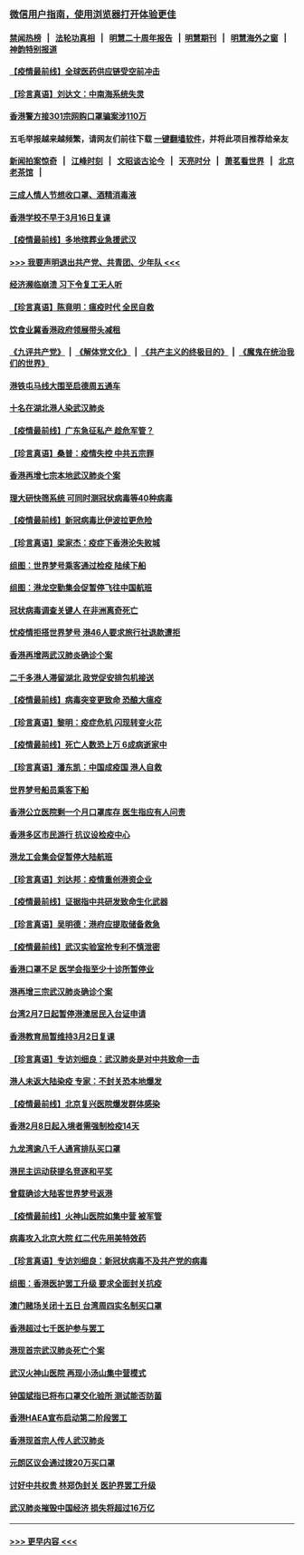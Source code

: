### [微信用户指南，使用浏览器打开体验更佳](https://github.com/gfw-breaker/banned-news1/blob/master/indexes/wechat-guide.md?t=0)
#### [禁闻热榜](热点新闻.md?t=0)  &nbsp;&nbsp;|&nbsp;&nbsp; [法轮功真相](https://github.com/gfw-breaker/truth/blob/master/README.md?t=0) &nbsp;&nbsp;|&nbsp;&nbsp; [明慧二十周年报告](https://github.com/gfw-breaker/mh-reports/blob/master/README.md?t=0) &nbsp;&nbsp;|&nbsp;&nbsp;[明慧期刊](https://github.com/gfw-breaker/mh-qikan) &nbsp;&nbsp;|&nbsp;&nbsp; [明慧海外之窗](https://github.com/gfw-breaker/mh-news/blob/master/README.md?t=0) &nbsp;&nbsp;|&nbsp;&nbsp; [神韵特别报道](https://github.com/gfw-breaker/mh-news/blob/master/shenyun.md?t=0)
#### [【疫情最前线】全球医药供应链受空前冲击](../pages/nsc415/n11869614.md?t=02161133) 
#### [【珍言真语】刘达文：中南海系统失灵](../pages/nsc415/n11869465.md?t=02161133) 
#### [香港警方接301宗网购口罩骗案涉110万](../pages/nsc415/n11867572.md?t=02161133) 
#### 五毛举报越来越频繁，请网友们前往下载 [一键翻墙软件](https://github.com/gfw-breaker/ssr-accounts)，并将此项目推荐给亲友
#### [新闻拍案惊奇](https://github.com/gfw-breaker/banned-news1/blob/master/pages/link4.md) &nbsp;&nbsp;|&nbsp;&nbsp; [江峰时刻](https://github.com/gfw-breaker/banned-news1/blob/master/pages/link4.md) &nbsp;&nbsp;|&nbsp;&nbsp; [文昭谈古论今](https://github.com/gfw-breaker/banned-news1/blob/master/pages/link4.md) &nbsp;&nbsp;|&nbsp;&nbsp; [天亮时分](https://github.com/gfw-breaker/banned-news1/blob/master/pages/link4.md) &nbsp;&nbsp;|&nbsp;&nbsp; [萧茗看世界](https://github.com/gfw-breaker/banned-news1/blob/master/pages/link4.md) &nbsp;&nbsp;|&nbsp;&nbsp; [北京老茶馆](https://github.com/gfw-breaker/banned-news1/blob/master/pages/link4.md) &nbsp;&nbsp;|&nbsp;&nbsp; 
#### [三成人情人节想收口罩、酒精消毒液](../pages/nsc415/n11867523.md?t=02161133) 
#### [香港学校不早于3月16日复课](../pages/nsc415/n11867498.md?t=02161133) 
#### [【疫情最前线】多地殡葬业急援武汉](../pages/nsc415/n11866914.md?t=02161133) 
#### [>>> 我要声明退出共产党、共青团、少年队 <<<](https://github.com/begood0513/goodnews/blob/master/quit/letter.md) 
#### [经济濒临崩溃 习下令复工无人听](../pages/nsc415/n11867269.md?t=02161133) 
#### [【珍言真语】陈竟明：瘟疫时代 全民自救](../pages/nsc415/n11866765.md?t=02161133) 
#### [饮食业冀香港政府领展带头减租](../pages/nsc415/n11864876.md?t=02161133) 
#### [《九评共产党》](https://github.com/begood0513/9ping.md/blob/master/README.md) &nbsp;|&nbsp; [《解体党文化》](../../../../jtdwh.md/blob/master/README.md)  &nbsp;|&nbsp; [《共产主义的终极目的》](../../../../gczydzjmd.md/blob/master/README.md) &nbsp;|&nbsp; [《魔鬼在统治我们的世界》](../../../../mgztzwmdsj.md/blob/master/README.md) 
#### [港铁屯马线大围至启德周五通车](../pages/nsc415/n11864842.md?t=02161133) 
#### [十名在湖北港人染武汉肺炎](../pages/nsc415/n11864807.md?t=02161133) 
#### [【疫情最前线】广东急征私产 趁危军管？](../pages/nsc415/n11864205.md?t=02161133) 
#### [【珍言真语】桑普：疫情失控 中共五宗罪](../pages/nsc415/n11864157.md?t=02161133) 
#### [香港再增七宗本地武汉肺炎个案](../pages/nsc415/n11862405.md?t=02161133) 
#### [理大研快筛系统 可同时测冠状病毒等40种病毒](../pages/nsc415/n11862376.md?t=02161133) 
#### [【疫情最前线】新冠病毒比伊波拉更危险](../pages/nsc415/n11862199.md?t=02161133) 
#### [【珍言真语】梁家杰：疫症下香港沦失败城](../pages/nsc415/n11861588.md?t=02161133) 
#### [组图：世界梦号乘客通过检疫 陆续下船](../pages/nsc415/n11858302.md?t=02161133) 
#### [组图：港龙空勤集会促暂停飞往中国航班](../pages/nsc415/n11858190.md?t=02161133) 
#### [冠状病毒调查关键人 在非洲离奇死亡](../pages/nsc415/n11859798.md?t=02161133) 
#### [忧疫情拒搭世界梦号 港46人要求旅行社退款遭拒](../pages/nsc415/n11859849.md?t=02161133) 
#### [香港再增两武汉肺炎确诊个案](../pages/nsc415/n11859833.md?t=02161133) 
#### [二千多港人滞留湖北 政党促安排包机接送](../pages/nsc415/n11859831.md?t=02161133) 
#### [【疫情最前线】病毒突变更致命 恐酿大瘟疫](../pages/nsc415/n11859604.md?t=02161133) 
#### [【珍言真语】黎明：疫症危机 闪现转变火花](../pages/nsc415/n11859199.md?t=02161133) 
#### [【疫情最前线】死亡人数恐上万 6成病逝家中](../pages/nsc415/n11856687.md?t=02161133) 
#### [【珍言真语】潘东凯：中国成疫国 港人自救](../pages/nsc415/n11856962.md?t=02161133) 
#### [世界梦号船员乘客下船](../pages/nsc415/n11856883.md?t=02161133) 
#### [香港公立医院剩一个月口罩库存 医生指应有人问责](../pages/nsc415/n11856875.md?t=02161133) 
#### [香港多区市民游行 抗议设检疫中心](../pages/nsc415/n11856866.md?t=02161133) 
#### [港龙工会集会促暂停大陆航班](../pages/nsc415/n11856840.md?t=02161133) 
#### [【珍言真语】刘达邦：疫情重创港资企业](../pages/nsc415/n11854274.md?t=02161133) 
#### [【疫情最前线】证据指中共研发致命生化武器](../pages/nsc415/n11853087.md?t=02161133) 
#### [【珍言真语】吴明德：港府应提取储备救急](../pages/nsc415/n11852734.md?t=02161133) 
#### [【疫情最前线】武汉实验室抢专利不慎泄密](../pages/nsc415/n11850310.md?t=02161133) 
#### [香港口罩不足 医学会指至少十诊所暂停业](../pages/nsc415/n11850301.md?t=02161133) 
#### [港再增三宗武汉肺炎确诊个案](../pages/nsc415/n11850328.md?t=02161133) 
#### [台湾2月7日起暂停港澳居民入台证申请](../pages/nsc415/n11850304.md?t=02161133) 
#### [香港教育局暂维持3月2日复课](../pages/nsc415/n11850260.md?t=02161133) 
#### [【珍言真语】专访刘细良：武汉肺炎是对中共致命一击](../pages/nsc415/n11849934.md?t=02161133) 
#### [港人未返大陆染疫 专家：不封关恐本地爆发](../pages/nsc415/n11848021.md?t=02161133) 
#### [【疫情最前线】北京复兴医院爆发群体感染](../pages/nsc415/n11847626.md?t=02161133) 
#### [香港2月8日起入境者需强制检疫14天](../pages/nsc415/n11847658.md?t=02161133) 
#### [九龙湾逾八千人通宵排队买口罩](../pages/nsc415/n11847647.md?t=02161133) 
#### [港民主运动获提名竞逐和平奖](../pages/nsc415/n11847633.md?t=02161133) 
#### [曾载确诊大陆客世界梦号返港](../pages/nsc415/n11847608.md?t=02161133) 
#### [【疫情最前线】火神山医院如集中营 被军管](../pages/nsc415/n11847524.md?t=02161133) 
#### [病毒攻入北京大院 红二代先用美特效药](../pages/nsc415/n11847427.md?t=02161133) 
#### [【珍言真语】专访刘细良：新冠状病毒不及共产党的病毒](../pages/nsc415/n11847164.md?t=02161133) 
#### [组图：香港医护罢工升级 要求全面封关抗疫](../pages/nsc415/n11844107.md?t=02161133) 
#### [澳门赌场关闭十五日 台湾周四实名制买口罩](../pages/nsc415/n11845083.md?t=02161133) 
#### [香港超过七千医护参与罢工](../pages/nsc415/n11845051.md?t=02161133) 
#### [港现首宗武汉肺炎死亡个案](../pages/nsc415/n11844998.md?t=02161133) 
#### [武汉火神山医院 再现小汤山集中营模式](../pages/nsc415/n11844763.md?t=02161133) 
#### [钟国斌指已将布口罩交化验所 测试能否防菌](../pages/nsc415/n11842783.md?t=02161133) 
#### [香港HAEA宣布启动第二阶段罢工](../pages/nsc415/n11842723.md?t=02161133) 
#### [香港现首宗人传人武汉肺炎](../pages/nsc415/n11842766.md?t=02161133) 
#### [元朗区议会通过拨20万买口罩](../pages/nsc415/n11842754.md?t=02161133) 
#### [讨好中共权贵 林郑伪封关 医护界罢工升级](../pages/nsc415/n11842359.md?t=02161133) 
#### [武汉肺炎摧毁中国经济 损失将超过16万亿](../pages/nsc415/n11839723.md?t=02161133) 

----
#### [ >>> 更早内容 <<< ](../indexes/nsc415-earlier.md)
